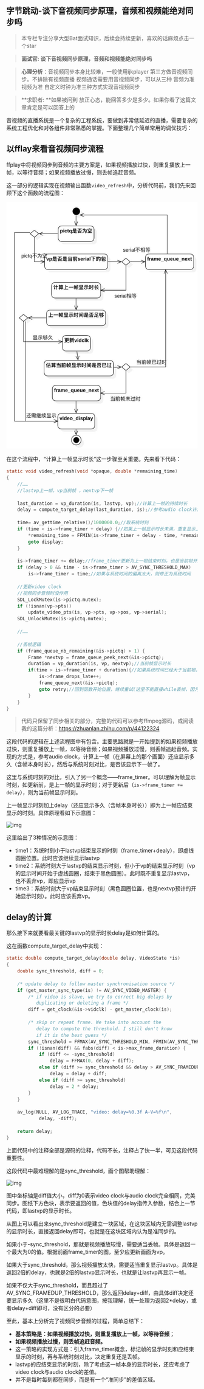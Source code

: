 ## 字节跳动-谈下音视频同步原理，音频和视频能绝对同步吗

> 本专栏专注分享大型Bat面试知识，后续会持续更新，喜欢的话麻烦点击一个star
>
> 

> **面试官:  谈下音视频同步原理，音频和视频能绝对同步吗**

> **心理分析**：音视频同步本身比较难，一般使用ijkplayer 第三方做音视频同步。不排除有视频直播  视频通话需要用音视频同步，可以从三种 音频为准 视频为准  自定义时钟为准三种方式实现音视频同步

> **求职者: **如果被问到 放正心态，能回答多少是多少。如果你看了这篇文章肯定是可以回答上的

音视频的直播系统是一个复杂的工程系统，要做到非常低延迟的直播，需要复杂的系统工程优化和对各组件非常熟悉的掌握。下面整理几个简单常用的调优技巧：

## 以fflay来看音视频同步流程

ffplay中将视频同步到音频的主要方案是，如果视频播放过快，则重复播放上一帧，以等待音频；如果视频播放过慢，则丢帧追赶音频。

这一部分的逻辑实现在视频输出函数`video_refresh`中，分析代码前，我们先来回顾下这个函数的流程图：

![img](img/v2-6316d7bd07a4cc541da4866b632aa559_hd.jpg)



在这个流程中，“计算上一帧显示时长”这一步骤至关重要。先来看下代码：

```c
static void video_refresh(void *opaque, double *remaining_time)
{
    //……
    //lastvp上一帧，vp当前帧 ，nextvp下一帧

    last_duration = vp_duration(is, lastvp, vp);//计算上一帧的持续时长
    delay = compute_target_delay(last_duration, is);//参考audio clock计算上一帧真正的持续时长

    time= av_gettime_relative()/1000000.0;//取系统时刻
    if (time < is->frame_timer + delay) {//如果上一帧显示时长未满，重复显示上一帧
        *remaining_time = FFMIN(is->frame_timer + delay - time, *remaining_time);
        goto display;
    }

    is->frame_timer += delay;//frame_timer更新为上一帧结束时刻，也是当前帧开始时刻
    if (delay > 0 && time - is->frame_timer > AV_SYNC_THRESHOLD_MAX)
        is->frame_timer = time;//如果与系统时间的偏离太大，则修正为系统时间

    //更新video clock
    //视频同步音频时没作用
    SDL_LockMutex(is->pictq.mutex);
    if (!isnan(vp->pts))
        update_video_pts(is, vp->pts, vp->pos, vp->serial);
    SDL_UnlockMutex(is->pictq.mutex);

    //……

    //丢帧逻辑
    if (frame_queue_nb_remaining(&is->pictq) > 1) {
        Frame *nextvp = frame_queue_peek_next(&is->pictq);
        duration = vp_duration(is, vp, nextvp);//当前帧显示时长
        if(time > is->frame_timer + duration){//如果系统时间已经大于当前帧，则丢弃当前帧
            is->frame_drops_late++;
            frame_queue_next(&is->pictq);
            goto retry;//回到函数开始位置，继续重试(这里不能直接while丢帧，因为很可能audio clock重新对时了，这样delay值需要重新计算)
        }
    }
}
```

> 代码只保留了同步相关的部分，完整的代码可以参考ffmpeg源码，或阅读我的这篇分析：<https://zhuanlan.zhihu.com/p/44122324>

这段代码的逻辑在上述流程图中有包含。主要思路就是一开始提到的如果视频播放过快，则重复播放上一帧，以等待音频；如果视频播放过慢，则丢帧追赶音频。实现的方式是，参考audio clock，计算上一帧（在屏幕上的那个画面）还应显示多久（含帧本身时长），然后与系统时刻对比，是否该显示下一帧了。

这里与系统时刻的对比，引入了另一个概念——frame_timer。可以理解为帧显示时刻，如更新前，是上一帧的显示时刻；对于更新后（`is->frame_timer += delay`），则为当前帧显示时刻。

上一帧显示时刻加上delay（还应显示多久（含帧本身时长））即为上一帧应结束显示的时刻。具体原理看如下示意图：

![img](https://pic2.zhimg.com/80/v2-67dc4599167db6cf2592d418f12f5dc5_hd.jpg)



这里给出了3种情况的示意图：

- time1：系统时刻小于lastvp结束显示的时刻（frame_timer+dealy），即虚线圆圈位置。此时应该继续显示lastvp
- time2：系统时刻大于lastvp的结束显示时刻，但小于vp的结束显示时刻（vp的显示时间开始于虚线圆圈，结束于黑色圆圈）。此时既不重复显示lastvp，也不丢弃vp，即应显示vp
- time3：系统时刻大于vp结束显示时刻（黑色圆圈位置，也是nextvp预计的开始显示时刻）。此时应该丢弃vp。

## delay的计算

那么接下来就要看最关键的lastvp的显示时长delay是如何计算的。

这在函数compute_target_delay中实现：

```c
static double compute_target_delay(double delay, VideoState *is)
{
    double sync_threshold, diff = 0;

    /* update delay to follow master synchronisation source */
    if (get_master_sync_type(is) != AV_SYNC_VIDEO_MASTER) {
        /* if video is slave, we try to correct big delays by
           duplicating or deleting a frame */
        diff = get_clock(&is->vidclk) - get_master_clock(is);

        /* skip or repeat frame. We take into account the
           delay to compute the threshold. I still don't know
           if it is the best guess */
        sync_threshold = FFMAX(AV_SYNC_THRESHOLD_MIN, FFMIN(AV_SYNC_THRESHOLD_MAX, delay));
        if (!isnan(diff) && fabs(diff) < is->max_frame_duration) {
            if (diff <= -sync_threshold)
                delay = FFMAX(0, delay + diff);
            else if (diff >= sync_threshold && delay > AV_SYNC_FRAMEDUP_THRESHOLD)
                delay = delay + diff;
            else if (diff >= sync_threshold)
                delay = 2 * delay;
        }
    }

    av_log(NULL, AV_LOG_TRACE, "video: delay=%0.3f A-V=%f\n",
            delay, -diff);

    return delay;
}
```

上面代码中的注释全部是源码的注释，代码不长，注释占了快一半，可见这段代码重要性。

这段代码中最难理解的是sync_threshold，画个图帮助理解：

![img](https://pic3.zhimg.com/80/v2-a814b6fcc7521ec6c53cbf6b5e65092a_hd.jpg)



图中坐标轴是diff值大小，diff为0表示video clock与audio clock完全相同，完美同步。图纸下方色块，表示要返回的值，色块值的delay指传入参数，结合上一节代码，即lastvp的显示时长。

从图上可以看出来sync_threshold是建立一块区域，在这块区域内无需调整lastvp的显示时长，直接返回delay即可。也就是在这块区域内认为是准同步的。

如果小于-sync_threshold，那就是视频播放较慢，需要适当丢帧。具体是返回一个最大为0的值。根据前面frame_timer的图，至少应更新画面为vp。

如果大于sync_threshold，那么视频播放太快，需要适当重复显示lastvp。具体是返回2倍的delay，也就是2倍的lastvp显示时长，也就是让lastvp再显示一帧。

如果不仅大于sync_threshold，而且超过了AV_SYNC_FRAMEDUP_THRESHOLD，那么返回delay+diff，由具体diff决定还要显示多久（这里不是很明白代码意图，按我理解，统一处理为返回2*delay，或者delay+diff即可，没有区分的必要）



至此，基本上分析完了视频同步音频的过程，简单总结下：

- **基本策略是：如果视频播放过快，则重复播放上一帧，以等待音频**；
- **如果视频播放过慢，则丢帧追赶音频。**
- 这一策略的实现方式是：引入frame_timer概念，标记帧的显示时刻和应结束显示的时刻，再与系统时刻对比，决定重复还是丢帧。
- lastvp的应结束显示的时刻，除了考虑这一帧本身的显示时长，还应考虑了video clock与audio clock的差值。
- 并不是每时每刻都在同步，而是有一个“准同步”的差值区域。
